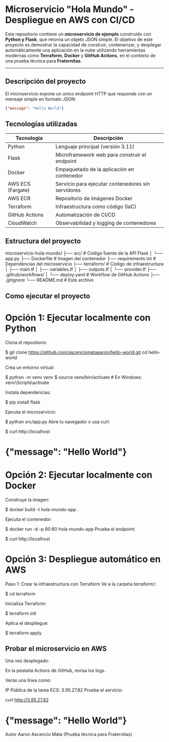 # Microservicio "Hola Mundo" - Despliegue en AWS con CI/CD

Este repositorio contiene un **microservicio de ejemplo** construido con **Python y Flask**, que retorna un objeto JSON simple. El objetivo de este proyecto es demostrar la capacidad de construir, contenerizar, y desplegar automáticamente una aplicación en la nube utilizando herramientas modernas como **Terraform**, **Docker** y **GitHub Actions**, en el contexto de una prueba técnica para **Fraternitas**.

---

## Descripción del proyecto

El microservicio expone un único endpoint HTTP que responde con un mensaje simple en formato JSON:

```json
{"message": "Hello World"}

```
## Tecnologías utilizadas

| Tecnología        | Descripción                                        |
| ----------------- | -------------------------------------------------- |
| Python            | Lenguaje principal (versión 3.11)                  |
| Flask             | Microframework web para construir el endpoint      |
| Docker            | Empaquetado de la aplicación en contenedor         |
| AWS ECS (Fargate) | Servicio para ejecutar contenedores sin servidores |
| AWS ECR           | Repositorio de imágenes Docker                     |
| Terraform         | Infraestructura como código (IaC)                  |
| GitHub Actions    | Automatización de CI/CD                            |
| CloudWatch        | Observabilidad y logging de contenedores           |


## Estructura del proyecto

microservicio-hola-mundo/
├── src/                    # Código fuente de la API Flask
│   └── app.py
├── Dockerfile              # Imagen del contenedor
├── requirements.txt        # Dependencias del microservicio
├── terraform/              # Código de infraestructura
│   ├── main.tf
│   ├── variables.tf
│   ├── outputs.tf
│   └── provider.tf
├── .github/workflows/
│   └── deploy.yaml         # Workflow de GitHub Actions
├── .gitignore
└── README.md               # Este archivo


## Como ejecutar el proyecto

# Opción 1: Ejecutar localmente con Python

Clona el repositorio:

$ git clone https://github.com/ascenciomataaaron/hello-world.git
cd hello-world

Crea un entorno virtual:


$ python -m venv venv
$ source venv/bin/activate  # En Windows: venv\Scripts\activate

Instala dependencias:

$ pip install flask

Ejecuta el microservicio:

$ python src/app.py
Abre tu navegador o usa curl:

$ curl http://localhost
# {"message": "Hello World"}


# Opción 2: Ejecutar localmente con Docker


Construye la imagen:


$ docker build -t hola-mundo-app .

Ejecuta el contenedor:


$ docker run -d -p 80:80 hola-mundo-app
Prueba el endpoint:


$ curl http://localhost


# Opción 3: Despliegue automático en AWS


Paso 1: Crear la infraestructura con Terraform
Ve a la carpeta terraform/:

$ cd terraform

Inicializa Terraform:

$ terraform init

Aplica el despliegue:

$ terraform apply



## Probar el microservicio en AWS
Una vez desplegado:

En la pestaña Actions de GitHub, revisa los logs.

Verás una línea como:


IP Pública de la tarea ECS: 3.95.27.82
Prueba el servicio:


curl http://3.95.27.82
# {"message": "Hello World"}


Autor
Aaron Ascencio Mata (Prueba técnica para Fraternitas)